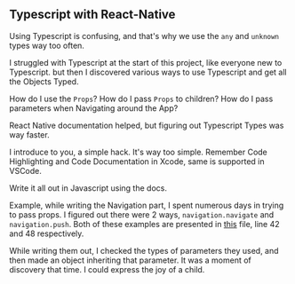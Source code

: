 ## Typescript with React-Native

Using Typescript is confusing, and that's why we use the `any` and `unknown` types way too often.

I struggled with Typescript at the start of this project, like everyone new to Typescript. but then I discovered various ways to use Typescript and get all the Objects Typed.

How do I use the `Props`?
How do I pass `Props` to children?
How do I pass parameters when Navigating around the App?

React Native documentation helped, but figuring out Typescript Types was way faster.

I introduce to you, a simple hack. It's way too simple.
Remember Code Highlighting and Code Documentation in Xcode, same is supported in VSCode.

Write it all out in Javascript using the docs.

Example, while writing the Navigation part, I spent numerous days in trying to pass props.
I figured out there were 2 ways, `navigation.navigate` and `navigation.push`.
Both of these examples are presented in [this](../src/screens/NestedNavigation.tsx) file, line 42 and 48 respectively.

While writing them out, I checked the types of parameters they used, and then made an object inheriting that parameter.
It was a moment of discovery that time. I could express the joy of a child.
